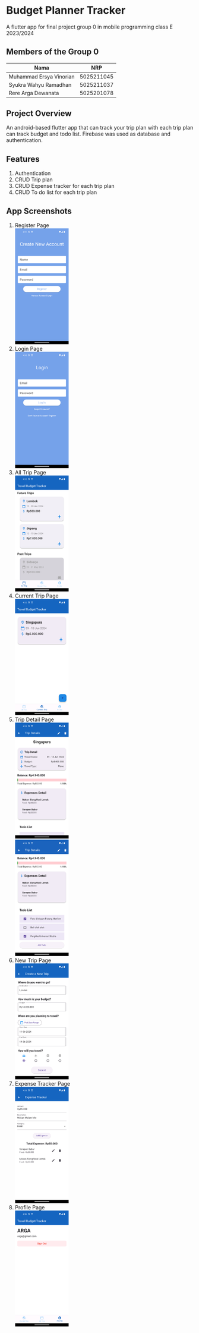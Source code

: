 # Budget Planner Tracker  

A flutter app for final project group 0 in mobile programming class E 2023/2024

## Members of the Group 0 

| Nama                    | NRP        | 
| ----------------------- | ---------- |
| Muhammad Ersya Vinorian | 5025211045 |
| Syukra Wahyu Ramadhan   | 5025211037 |
| Rere Arga Dewanata      | 5025201078 |

## Project Overview
An android-based flutter app that can track your trip plan with each trip plan can track budget and todo list. Firebase was used as database and authentication.

## Features
1. Authentication
2. CRUD Trip plan
3. CRUD Expense tracker for each trip plan
4. CRUD To do list for each trip plan

## App Screenshots
1. Register Page  
   <img src="https://github.com/argadewanata/Budget-Planner-Tracker_Flutter/blob/060e5fc99e7221999b05002a8ae5a48ec42c103f/app_screenshots/RegisterPage.png" width=30% height=30%>
2. Login Page  
   <img src="https://github.com/argadewanata/Budget-Planner-Tracker_Flutter/blob/060e5fc99e7221999b05002a8ae5a48ec42c103f/app_screenshots/LoginPage.png" width=30% height=30%>
3. All Trip Page    
   <img src="https://github.com/argadewanata/Budget-Planner-Tracker_Flutter/blob/5ce0ee71a854255cd76abba4abaf1b22381468d1/app_screenshots/AllTripPage.png" width=30% height=30%>    
4. Current Trip Page  
   <img src="https://github.com/argadewanata/Budget-Planner-Tracker_Flutter/blob/8b4e9beb14bf98843771a0c553a470e93fc44c96/app_screenshots/CurrentTripPage.png" width=30% height=30%>  
5. Trip Detail Page  
   <img src="https://github.com/argadewanata/Budget-Planner-Tracker_Flutter/blob/5ce0ee71a854255cd76abba4abaf1b22381468d1/app_screenshots/TripDetail_1.png" width=30% height=30%>    
   <img src="https://github.com/argadewanata/Budget-Planner-Tracker_Flutter/blob/5ce0ee71a854255cd76abba4abaf1b22381468d1/app_screenshots/TripDetail_2.png" width=30% height=30%>       
7. New Trip Page  
   <img src="https://github.com/argadewanata/Budget-Planner-Tracker_Flutter/blob/5ce0ee71a854255cd76abba4abaf1b22381468d1/app_screenshots/NewTripPage.png" width=30% height=30%>       
8. Expense Tracker Page    
   <img src="https://github.com/argadewanata/Budget-Planner-Tracker_Flutter/blob/5ce0ee71a854255cd76abba4abaf1b22381468d1/app_screenshots/ExpenseTrackerPage.png" width=30% height=30%>   
9. Profile Page  
   <img src="https://github.com/argadewanata/Budget-Planner-Tracker_Flutter/blob/d522208bb5e125fea94c48b2deee5deca45d7989/app_screenshots/ProfilePage.png" width=30% height=30%>   
    

